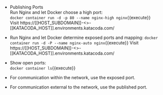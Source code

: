 - Publishing Ports  
Run Nginx and let Docker choose a high port:  
```docker container run -d -p 80 --name nginx-high nginx```{{execute}}
Visit https://[[HOST_SUBDOMAIN]]-<<HIGH PORT>>-[[KATACODA_HOST]].environments.katacoda.com/

- Run Nginx and let Docker determine exposed ports and mapping: 
```docker container run -d -P --name nginx-auto nginx```{{execute}}
Visit https://[[HOST_SUBDOMAIN]]-<<HIGH PORT>>-[[KATACODA_HOST]].environments.katacoda.com/

- Show open ports:  
```docker container ls```{{execute}}

- For communication within the network, use the exposed port.
- For communication external to the network, use the published port.  